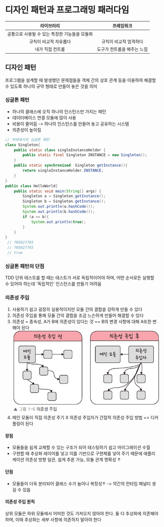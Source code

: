 # 디자인 패턴과 프로그래밍 패러다임


|           라이브러리            |        프레임워크        |
|:--------------------------:|:-------------------:|
| 공통으로 사용될 수 있는 특정한 기능들을 모듈화 ||
|        규칙이 비교적 자유롭다        |    규칙이 비교적 엄격하다     |
|         내가 직접 컨트롤          | 도구가 컨트롤을 해주는 느낌 |

## 디자인 패턴
프로그램을 설계할 때 발생했던 문제점들을 객체 간의 상호 관계 등을 이용하여 해결할 수 있도록 하나의 규약 형태로 만들어 놓은 것을 의미

### 싱글톤 패턴
- 하나의 클래스에 오직 하나의 인스턴스만 가지는 패턴
- 데이터베이스 연결 모듈에 많이 사용
- 비용이 줄어듬 -> 하나의 인스턴스를 만들어 놓고 공유하는 시스템
- 의존성이 높아짐
```java
// 자바에서의 싱글톤 패턴
class Singleton{
    public static class singleInstanceHolder {
        public static final Singleton INSTANCE = new Singleton();
    }
    public static synchronized  Singleton getInstance(){
        return singleInstanceHolder.INSTANCE;
    }
}
public class HelloWorld{
    public static void main(String[] args) {
        Singleton a = Singleton.getInstance();
        Singleton b = Singleton.getInstance();
        System.out.println(a.hashCode());
        System.out.println(b.hashCode());
        if (a == b){
            System.out.println(true);
        }
    }
}
 // 705927765
 // 705927765
 // true
```

### 싱글톤 패턴의 단점
TDD 단위 테스트를 할 때는 테스트가 서로 독립적이어야 하며, 어떤 순서로든 실행할 수 있어야 하는데 '독립적인' 인스턴스를 만들기 어려움

### 의존성 주입
1. 사용하기 쉽고 굉장히 실용적이지만 모듈 간의 결합을 강하게 만들 수 있다
2. 의존성 주입을 통해 모듈 간의 결합을 조금 느슨하게 만들어 해결할 수 있다
3. 의존성 = 종속성, A가 B에 의존성이 있다는 것 == B의 변경 사항에 대해 A또한 변해야 된다 
![img_1.png](../../img/img_1.png)
4. 메인 모듈이 직접 의존성 주기 X 의존성 주입자가 간접적 의존성 주입 방법
=> 디커플링이 된다

#### 장점
- 모듈들을 쉽게 교체할 수 있는 구조가 되어 테스팅하기 쉽고 마이그레이션 수월
- 구현할 때 추상화 레이어를 넣고 이를 기반으로 구현체를 넣어 주기 때문에 애플리케이션 의존성 방향 일관, 쉽게 추론 가능, 모듈 관계 명확성 ↑

#### 단점
- 모듈들이 더욱 분리되어 클래스 수가 늘어나 복장성↑ -> 약간의 런타임 패널티 생길 수 있음

#### 의존성 주입 원칙
상위 모듈은 하위 모듈에서 어떠한 것도 가져오지 않아야 한다.
둘 다 추상화에 의존해야 하며, 이때 추상화는 세부 사항에 의존하지 말아야 한다

